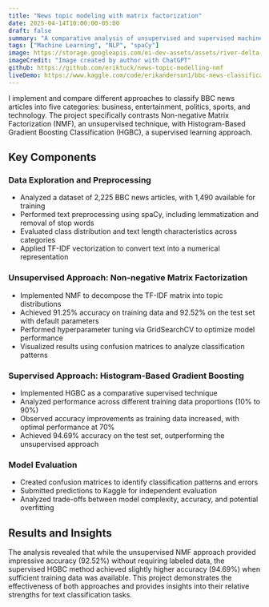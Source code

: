 ```yaml
---
title: "News topic modeling with matrix factorization"
date: 2025-04-14T10:00:00-05:00
draft: false
summary: "A comparative analysis of unsupervised and supervised machine learning techniques for classifying news articles into predefined categories"
tags: ["Machine Learning", "NLP", "spaCy"]
image: https://storage.googleapis.com/ei-dev-assets/assets/river-delta-gpt.png
imageCredit: "Image created by author with ChatGPT"
github: https://github.com/eriktuck/news-topic-modelling-nmf
liveDemo: https://www.kaggle.com/code/erikanderson1/bbc-news-classification-using-matrix-factorization?scriptVersionId=233863373
---
```


I implement and compare different approaches to classify BBC news articles into five categories: business, entertainment, politics, sports, and technology. The project specifically contrasts Non-negative Matrix Factorization (NMF), an unsupervised technique, with Histogram-Based Gradient Boosting Classification (HGBC), a supervised learning approach.

## Key Components

### Data Exploration and Preprocessing

-   Analyzed a dataset of 2,225 BBC news articles, with 1,490 available for training
-   Performed text preprocessing using spaCy, including lemmatization and removal of stop words
-   Evaluated class distribution and text length characteristics across categories
-   Applied TF-IDF vectorization to convert text into a numerical representation

### Unsupervised Approach: Non-negative Matrix Factorization

-   Implemented NMF to decompose the TF-IDF matrix into topic distributions
-   Achieved 91.25% accuracy on training data and 92.52% on the test set with default parameters
-   Performed hyperparameter tuning via GridSearchCV to optimize model performance
-   Visualized results using confusion matrices to analyze classification patterns

### Supervised Approach: Histogram-Based Gradient Boosting

-   Implemented HGBC as a comparative supervised technique
-   Analyzed performance across different training data proportions (10% to 90%)
-   Observed accuracy improvements as training data increased, with optimal performance at 70%
-   Achieved 94.69% accuracy on the test set, outperforming the unsupervised approach

### Model Evaluation

-   Created confusion matrices to identify classification patterns and errors
-   Submitted predictions to Kaggle for independent evaluation
-   Analyzed trade-offs between model complexity, accuracy, and potential overfitting

## Results and Insights

The analysis revealed that while the unsupervised NMF approach provided impressive accuracy (92.52%) without requiring labeled data, the supervised HGBC method achieved slightly higher accuracy (94.69%) when sufficient training data was available. This project demonstrates the effectiveness of both approaches and provides insights into their relative strengths for text classification tasks.
